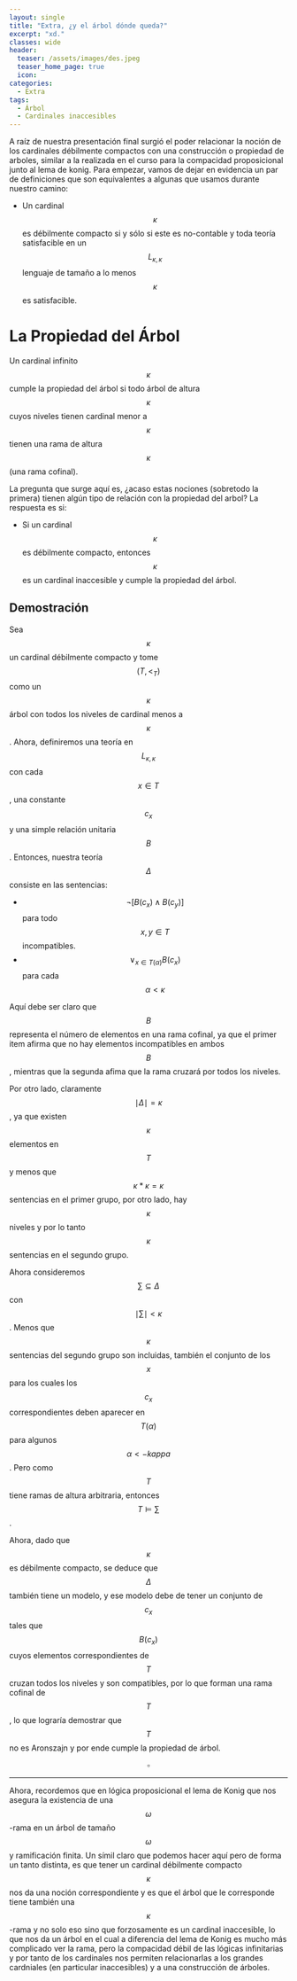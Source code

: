 ```yaml
---
layout: single
title: "Extra, ¿y el árbol dónde queda?"
excerpt: "xd."
classes: wide
header:
  teaser: /assets/images/des.jpeg
  teaser_home_page: true
  icon: 
categories:
  - Extra
tags:
  - Árbol
  - Cardinales inaccesibles
---
```


A raíz de nuestra presentación final surgió el poder relacionar la noción de los cardinales débilmente compactos con una construcción o propiedad de arboles, similar a la realizada en el curso para la compacidad proposicional junto al lema de konig. Para empezar, vamos de dejar en evidencia un par de definiciones que son equivalentes a algunas que usamos durante nuestro camino:

- Un cardinal $$\kappa$$ es débilmente compacto si y sólo si este es no-contable y toda teoría satisfacible en un $$L_{\kappa,\kappa}$$ lenguaje de tamaño a lo menos $$\kappa$$ es satisfacible.

# La Propiedad del Árbol

Un cardinal infinito $$\kappa$$ cumple la propiedad del árbol si todo árbol de altura $$\kappa$$ cuyos niveles tienen cardinal menor a $$\kappa$$ tienen una rama de altura $$\kappa$$ (una rama cofinal).

La pregunta que surge aquí es, ¿acaso estas nociones (sobretodo la primera) tienen algún tipo de relación con la propiedad del arbol? La respuesta es si:

- Si un cardinal $$\kappa$$ es débilmente compacto, entonces $$\kappa$$ es un cardinal inaccesible y cumple la propiedad del árbol.

## Demostración

Sea $$\kappa$$ un cardinal débilmente compacto y tome $$(T,<_{T})$$ como un $$\kappa$$ árbol con todos los niveles de cardinal menos a $$\kappa$$. Ahora, definiremos una teoría en $$L_{\kappa,\kappa}$$ con cada $$x\in T$$, una constante $$c_x$$ y una simple relación unitaria $$B$$. Entonces, nuestra teoría $$\Delta$$ consiste en las sentencias:

- $$\neg [B(c_x)\land B(c_y)] $$ para todo $$x,y\in T$$ incompatibles.
- $$\lor_{x\in T(\alpha)}B(c_x)$$ para cada $$\alpha < \kappa$$

Aquí debe ser claro que $$B$$ representa el número de elementos en una rama cofinal, ya que el primer item afirma que no hay elementos incompatibles en ambos $$B$$, mientras que la segunda afima que la rama cruzará por todos los niveles.

Por otro lado, claramente $$\mid \Delta \mid = \kappa$$, ya que existen $$\kappa$$ elementos en $$T$$ y menos que $$\kappa * \kappa=\kappa$$ sentencias en el primer grupo, por otro lado, hay $$\kappa$$ niveles y por lo tanto $$\kappa$$ sentencias en el segundo grupo.

Ahora consideremos $$\sum \subseteq \Delta$$ con $$\mid \sum \mid < \kappa$$. Menos que $$\kappa$$ sentencias del segundo grupo son incluidas, también el conjunto de los $$x$$ para los cuales los $$c_x$$ correspondientes deben aparecer en $$T(\alpha)$$ para algunos $$\alpha<-kappa$$. Pero como $$T$$ tiene ramas de altura arbitraria, entonces $$T \vDash \sum$$.

Ahora, dado que $$\kappa$$ es débilmente compacto, se deduce que $$\Delta$$ también tiene un modelo, y ese modelo debe de tener un conjunto de $$c_x$$ tales que $$B(c_x)$$ cuyos elementos correspondientes de $$T$$ cruzan todos los niveles y son compatibles, por lo que forman una rama cofinal de $$T$$, lo que lograría demostrar que $$T$$ no es Aronszajn y por ende cumple la propiedad de árbol.

$$\square$$

----
Ahora, recordemos que en lógica proposicional el lema de Konig que nos asegura la existencia de una $$\omega$$-rama en un árbol de tamaño $$\omega$$ y ramificación finita. Un símil claro que podemos hacer aquí pero de forma un tanto distinta, es que tener un cardinal débilmente compacto $$\kappa$$ nos da una noción correspondiente y es que el árbol que le corresponde tiene también una $$\kappa$$-rama y no solo eso sino que forzosamente es un cardinal inaccesible, lo que nos da un árbol en el cual a diferencia del lema de Konig es mucho más complicado ver la rama, pero la compacidad débil de las lógicas infinitarias y por tanto de los cardinales nos permiten relacionarlas a los grandes cardniales (en particular inaccesibles) y a una construcción de árboles.
